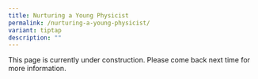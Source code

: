 ```yaml
---
title: Nurturing a Young Physicist
permalink: /nurturing-a-young-physicist/
variant: tiptap
description: ""
---
```

<p>This page is currently under construction. Please come back next time
for more information.</p>